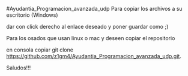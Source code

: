 #Ayudantia_Programacion_avanzada_udp
Para copiar los archivos a su escritorio (Windows)

dar con click derecho al enlace deseado y poner guardar como ;)

Para los osados que usan linux o mac y deseen copiar el repositorio

en consola copiar git clone https://github.com/z1gm4/Ayudantia_Programacion_avanzada_udp.git. 

Saludos!!!
